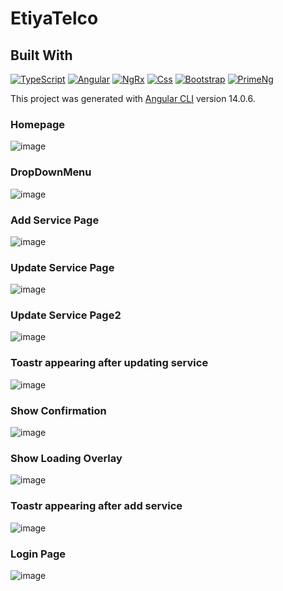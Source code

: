 # EtiyaTelco

## Built With

[![TypeScript](https://img.shields.io/badge/TypeScript-007ACC?style=for-the-badge&logo=typescript&logoColor=white)](https://www.typescriptlang.org/)
[![Angular](https://img.shields.io/badge/Angular-DD0031?style=for-the-badge&logo=angular&logoColor=white)](https://angular.io/)
[![NgRx](https://img.shields.io/badge/NgRx-DD0031?style=for-the-badge&logo=NPM&logoColor=white)](https://ngrx.io/)
[![Css](https://img.shields.io/badge/Css-CC6699?style=for-the-badge&logo=css&logoColor=white)](https://www.w3schools.com/css/)
[![Bootstrap](https://img.shields.io/badge/Bootstrap-563D7C?style=for-the-badge&logo=bootstrap&logoColor=white)](https://getbootstrap.com/docs/)
[![PrimeNg](https://img.shields.io/badge/PrimeNg-563D7C?style=for-the-badge&logo=primeng&logoColor=white)](https://www.primefaces.org/primeng/)




This project was generated with [Angular CLI](https://github.com/angular/angular-cli) version 14.0.6.


### Homepage

![image](https://user-images.githubusercontent.com/68962573/185269375-d61e9381-a955-4025-8fa3-c4b00bd52122.png)

### DropDownMenu

![image](https://user-images.githubusercontent.com/68962573/185269441-a2e61bc3-d4fa-44ad-8fd7-33394e8186da.png)


### Add Service Page

![image](https://user-images.githubusercontent.com/68962573/185269505-19d86007-67b6-4175-b96b-d42dadbcc76a.png)

### Update Service Page

![image](https://user-images.githubusercontent.com/68962573/185269571-e11134ba-3a16-4482-bbe4-f6036287ee39.png)

### Update Service Page2

![image](https://user-images.githubusercontent.com/68962573/185269858-32c77e65-7c54-41af-9e32-70d827738927.png)


### Toastr appearing after updating service

![image](https://user-images.githubusercontent.com/68962573/185269804-3e5247ef-dccc-4311-aed8-3aa316ecb190.png)


### Show Confirmation

![image](https://user-images.githubusercontent.com/68962573/185269625-d3f3e4b5-3a43-4229-a02a-709ddda56972.png)

### Show Loading Overlay

![image](https://user-images.githubusercontent.com/68962573/185269955-224d7ef3-af46-4d91-bf5e-acec29dd63c0.png)

### Toastr appearing after add service

![image](https://user-images.githubusercontent.com/68962573/185270007-d4fa2bbb-b82e-40c1-80b0-1f61a83e00e7.png)

### Login Page

![image](https://user-images.githubusercontent.com/68962573/185270080-649b3b94-bec6-43d0-a5c4-3af47f3b821a.png)


